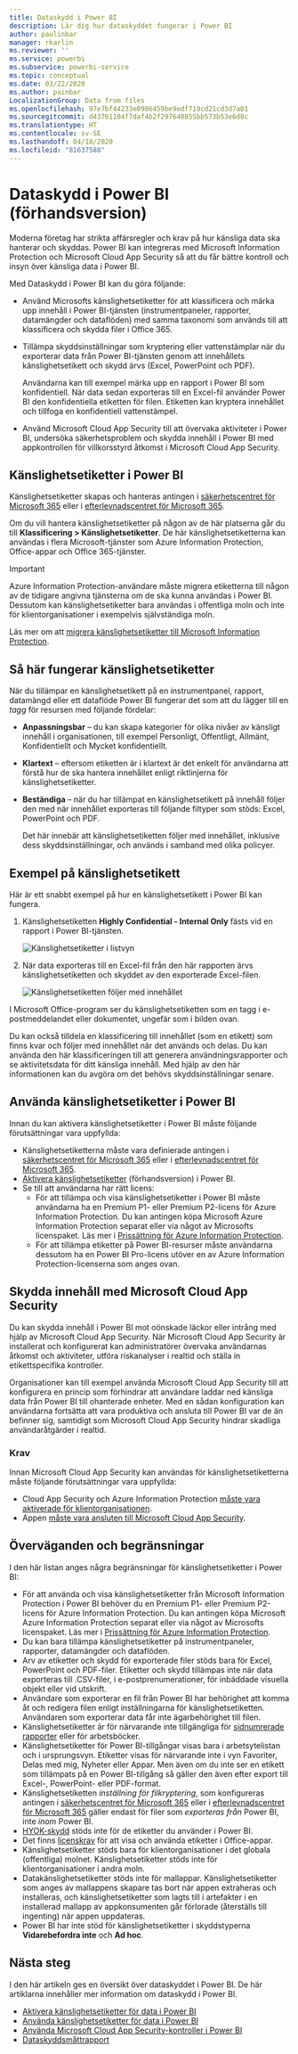 ```yaml
---
title: Dataskydd i Power BI
description: Lär dig hur dataskyddet fungerar i Power BI
author: paulinbar
manager: rkarlin
ms.reviewer: ''
ms.service: powerbi
ms.subservice: powerbi-service
ms.topic: conceptual
ms.date: 03/22/2020
ms.author: painbar
LocalizationGroup: Data from files
ms.openlocfilehash: 97e7bf44233e0986459be9edf719cd21cd3d7a01
ms.sourcegitcommit: d43761104f7daf4b2f297648855bb573b53e6d8c
ms.translationtype: HT
ms.contentlocale: sv-SE
ms.lasthandoff: 04/18/2020
ms.locfileid: "81637588"
---
```

# <a name="data-protection-in-power-bi-preview"></a>Dataskydd i Power BI (förhandsversion)

Moderna företag har strikta affärsregler och krav på hur känsliga data ska hanterar och skyddas. Power BI kan integreras med Microsoft Information Protection och Microsoft Cloud App Security så att du får bättre kontroll och insyn över känsliga data i Power BI. 

Med Dataskydd i Power BI kan du göra följande:

* Använd Microsofts känslighetsetiketter för att klassificera och märka upp innehåll i Power BI-tjänsten (instrumentpaneler, rapporter, datamängder och dataflöden) med samma taxonomi som används till att klassificera och skydda filer i Office 365. 

* Tillämpa skyddsinställningar som kryptering eller vattenstämplar när du exporterar data från Power BI-tjänsten genom att innehållets känslighetsetikett och skydd ärvs (Excel, PowerPoint och PDF). 

  Användarna kan till exempel märka upp en rapport i Power BI som konfidentiell. När data sedan exporteras till en Excel-fil använder Power BI den konfidentiella etiketten för filen. Etiketten kan kryptera innehållet och tillfoga en konfidentiell vattenstämpel.

* Använd Microsoft Cloud App Security till att övervaka aktiviteter i Power BI, undersöka säkerhetsproblem och skydda innehåll i Power BI med appkontrollen för villkorsstyrd åtkomst i Microsoft Cloud App Security. 

## <a name="sensitivity-labels-in-power-bi"></a>Känslighetsetiketter i Power BI

Känslighetsetiketter skapas och hanteras antingen i [säkerhetscentret för Microsoft 365](https://security.microsoft.com/) eller i [efterlevnadscentret för Microsoft 365](https://compliance.microsoft.com/).

Om du vill hantera känslighetsetiketter på någon av de här platserna går du till **Klassificering > Känslighetsetiketter**. De här känslighetsetiketterna kan användas i flera Microsoft-tjänster som Azure Information Protection, Office-appar och Office 365-tjänster.

> [!IMPORTANT]
> Azure Information Protection-användare måste migrera etiketterna till någon av de tidigare angivna tjänsterna om de ska kunna användas i Power BI. Dessutom kan känslighetsetiketter bara användas i offentliga moln och inte för klientorganisationer i exempelvis självständiga moln.
>
> Läs mer om att [migrera känslighetsetiketter till Microsoft Information Protection](https://docs.microsoft.com/azure/information-protection/configure-policy-migrate-labels).

## <a name="how-sensitivity-labels-work"></a>Så här fungerar känslighetsetiketter

När du tillämpar en känslighetsetikett på en instrumentpanel, rapport, datamängd eller ett dataflöde Power BI fungerar det som att du lägger till en *tagg* för resursen med följande fördelar:
* **Anpassningsbar** – du kan skapa kategorier för olika nivåer av känsligt innehåll i organisationen, till exempel Personligt, Offentligt, Allmänt, Konfidentiellt och Mycket konfidentiellt.
* **Klartext** – eftersom etiketten är i klartext är det enkelt för användarna att förstå hur de ska hantera innehållet enligt riktlinjerna för känslighetsetiketter.
* **Beständiga** – när du har tillämpat en känslighetsetikett på innehåll följer den med när innehållet exporteras till följande filtyper som stöds: Excel, PowerPoint och PDF. 

  Det här innebär att känslighetsetiketten följer med innehållet, inklusive dess skyddsinställningar, och används i samband med olika policyer. 

## <a name="sensitivity-label-example"></a>Exempel på känslighetsetikett 

Här är ett snabbt exempel på hur en känslighetsetikett i Power BI kan fungera.

1. Känslighetsetiketten **Highly Confidential - Internal Only** fästs vid en rapport i Power BI-tjänsten.

   ![Känslighetsetiketter i listvyn](media/service-security-data-protection-overview/sensitivity-labels-overview-01.png)

2. När data exporteras till en Excel-fil från den här rapporten ärvs känslighetsetiketten och skyddet av den exporterade Excel-filen.

   ![Känslighetsetiketten följer med innehållet](media/service-security-data-protection-overview/sensitivity-labels-overview-02.png)

I Microsoft Office-program ser du känslighetsetiketten som en tagg i e-postmeddelandet eller dokumentet, ungefär som i bilden ovan.

Du kan också tilldela en klassificering till innehållet (som en etikett) som finns kvar och följer med innehållet när det används och delas. Du kan använda den här klassificeringen till att generera användningsrapporter och se aktivitetsdata för ditt känsliga innehåll. Med hjälp av den här informationen kan du avgöra om det behövs skyddsinställningar senare.


## <a name="using-sensitivity-labels-in-power-bi"></a>Använda känslighetsetiketter i Power BI

Innan du kan aktivera känslighetsetiketter i Power BI måste följande förutsättningar vara uppfyllda: 

* Känslighetsetiketterna måste vara definierade antingen i [säkerhetscentret för Microsoft 365](https://security.microsoft.com/) eller i [efterlevnadscentret för Microsoft 365](https://compliance.microsoft.com/). 
* [Aktivera känslighetsetiketter](service-security-enable-data-sensitivity-labels.md) (förhandsversion) i Power BI.
* Se till att användarna har rätt licens:
  * För att tillämpa och visa känslighetsetiketter i Power BI måste användarna ha en Premium P1- eller Premium P2-licens för Azure Information Protection. Du kan antingen köpa Microsoft Azure Information Protection separat eller via något av Microsofts licenspaket. Läs mer i [Prissättning för Azure Information Protection](https://azure.microsoft.com/pricing/details/information-protection/).
  * För att tillämpa etiketter på Power BI-resurser måste användarna dessutom ha en Power BI Pro-licens utöver en av Azure Information Protection-licenserna som anges ovan. 

## <a name="protect-content-using-microsoft-cloud-app-security"></a>Skydda innehåll med Microsoft Cloud App Security

Du kan skydda innehåll i Power BI mot oönskade läckor eller intrång med hjälp av Microsoft Cloud App Security. När Microsoft Cloud App Security är installerat och konfigurerat kan administratörer övervaka användarnas åtkomst och aktiviteter, utföra riskanalyser i realtid och ställa in etikettspecifika kontroller.

Organisationer kan till exempel använda Microsoft Cloud App Security till att konfigurera en princip som förhindrar att användare laddar ned känsliga data från Power BI till ohanterade enheter. Med en sådan konfiguration kan användarna fortsätta att vara produktiva och ansluta till Power BI var de än befinner sig, samtidigt som Microsoft Cloud App Security hindrar skadliga användaråtgärder i realtid. 

### <a name="requirements"></a>Krav

Innan Microsoft Cloud App Security kan användas för känslighetsetiketterna måste följande förutsättningar vara uppfyllda: 

* Cloud App Security och Azure Information Protection [måste vara aktiverade för klientorganisationen](https://docs.microsoft.com/cloud-app-security/azip-integration).
* Appen [måste vara ansluten till Microsoft Cloud App Security](https://docs.microsoft.com/cloud-app-security/enable-instant-visibility-protection-and-governance-actions-for-your-apps).

## <a name="considerations-and-limitations"></a>Överväganden och begränsningar

I den här listan anges några begränsningar för känslighetsetiketter i Power BI:

* För att använda och visa känslighetsetiketter från Microsoft Information Protection i Power BI behöver du en Premium P1- eller Premium P2-licens för Azure Information Protection. Du kan antingen köpa Microsoft Azure Information Protection separat eller via något av Microsofts licenspaket. Läs mer i [Prissättning för Azure Information Protection](https://azure.microsoft.com/pricing/details/information-protection/).
* Du kan bara tillämpa känslighetsetiketter på instrumentpaneler, rapporter, datamängder och dataflöden.
* Arv av etiketter och skydd för exporterade filer stöds bara för Excel, PowerPoint och PDF-filer. Etiketter och skydd tillämpas inte när data exporteras till .CSV-filer, i e-postprenumerationer, för inbäddade visuella objekt eller vid utskrift.
* Användare som exporterar en fil från Power BI har behörighet att komma åt och redigera filen enligt inställningarna för känslighetsetiketten. Användaren som exporterar data får inte ägarbehörighet till filen. 
* Känslighetsetiketter är för närvarande inte tillgängliga för [sidnumrerade rapporter]( https://docs.microsoft.com/power-bi/paginated-reports-report-builder-power-bi) eller för arbetsböcker.
* Känslighetsetiketter för Power BI-tillgångar visas bara i arbetsytelistan och i ursprungsvyn. Etiketter visas för närvarande inte i vyn Favoriter, Delas med mig, Nyheter eller Appar. Men även om du inte ser en etikett som tillämpats på en Power BI-tillgång så gäller den även efter export till Excel-, PowerPoint- eller PDF-format.
* Känslighetsetiketten *inställning för filkryptering*, som konfigureras antingen i [säkerhetscentret för Microsoft 365](https://security.microsoft.com/) eller i [efterlevnadscentret för Microsoft 365](https://compliance.microsoft.com/) gäller endast för filer som *exporteras från* Power BI, inte *inom* Power BI.
* [HYOK-skydd](https://docs.microsoft.com/azure/information-protection/configure-adrms-restrictions) stöds inte för de etiketter du använder i Power BI.
* Det finns [licenskrav](https://docs.microsoft.com/microsoft-365/compliance/get-started-with-sensitivity-labels#subscription-and-licensing-requirements-for-sensitivity-labels) för att visa och använda etiketter i Office-appar.
* Känslighetsetiketter stöds bara för klientorganisationer i det globala (offentliga) molnet. Känslighetsetiketter stöds inte för klientorganisationer i andra moln.
* Datakänslighetsetiketter stöds inte för mallappar. Känslighetsetiketter som anges av mallappens skapare tas bort när appen extraheras och installeras, och känslighetsetiketter som lagts till i artefakter i en installerad mallapp av appkonsumenten går förlorade (återställs till ingenting) när appen uppdateras.
* Power BI har inte stöd för känslighetsetiketter i skyddstyperna **Vidarebefordra inte** och **Ad hoc**.

## <a name="next-steps"></a>Nästa steg

I den här artikeln ges en översikt över dataskyddet i Power BI. De här artiklarna innehåller mer information om dataskydd i Power BI. 

* [Aktivera känslighetsetiketter för data i Power BI](service-security-enable-data-sensitivity-labels.md)
* [Använda känslighetsetiketter för data i Power BI](../designer/service-security-apply-data-sensitivity-labels.md)
* [Använda Microsoft Cloud App Security-kontroller i Power BI](service-security-using-microsoft-cloud-app-security-controls.md)
* [Dataskyddsmåttrapport](service-security-data-protection-metrics-report.md)